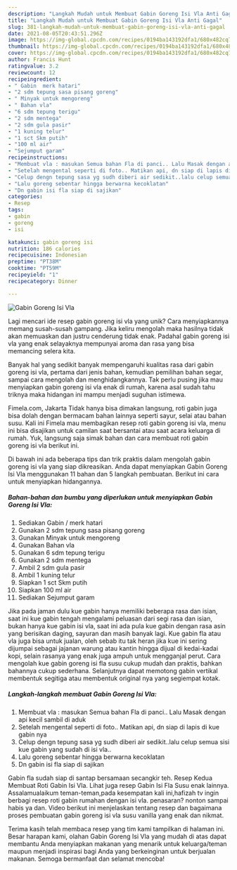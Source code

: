 ```yaml
---
description: "Langkah Mudah untuk Membuat Gabin Goreng Isi Vla Anti Gagal"
title: "Langkah Mudah untuk Membuat Gabin Goreng Isi Vla Anti Gagal"
slug: 381-langkah-mudah-untuk-membuat-gabin-goreng-isi-vla-anti-gagal
date: 2021-08-05T20:43:51.296Z
image: https://img-global.cpcdn.com/recipes/0194ba143192dfa1/680x482cq70/gabin-goreng-isi-vla-foto-resep-utama.jpg
thumbnail: https://img-global.cpcdn.com/recipes/0194ba143192dfa1/680x482cq70/gabin-goreng-isi-vla-foto-resep-utama.jpg
cover: https://img-global.cpcdn.com/recipes/0194ba143192dfa1/680x482cq70/gabin-goreng-isi-vla-foto-resep-utama.jpg
author: Francis Hunt
ratingvalue: 3.2
reviewcount: 12
recipeingredient:
- " Gabin  merk hatari"
- "2 sdm tepung sasa pisang goreng"
- " Minyak untuk mengoreng"
- " Bahan vla"
- "6 sdm tepung terigu"
- "2 sdm mentega"
- "2 sdm gula pasir"
- "1 kuning telur"
- "1 sct Skm putih"
- "100 ml air"
- "Sejumput garam"
recipeinstructions:
- "Membuat vla : masukan Semua bahan Fla di panci.. Lalu Masak dengan api kecil sambil di aduk"
- "Setelah mengental seperti di foto.. Matikan api, dn siap di lapis di kue gabin nya"
- "Celup dengn tepung sasa yg sudh diberi air sedikit..lalu celup semua sisi kue gabin yang sudah di isi vla.."
- "Lalu goreng sebentar hingga berwarna kecoklatan"
- "Dn gabin isi fla siap di sajikan"
categories:
- Resep
tags:
- gabin
- goreng
- isi

katakunci: gabin goreng isi 
nutrition: 186 calories
recipecuisine: Indonesian
preptime: "PT38M"
cooktime: "PT59M"
recipeyield: "1"
recipecategory: Dinner

---
```



![Gabin Goreng Isi Vla](https://img-global.cpcdn.com/recipes/0194ba143192dfa1/680x482cq70/gabin-goreng-isi-vla-foto-resep-utama.jpg)

Lagi mencari ide resep gabin goreng isi vla yang unik? Cara menyiapkannya memang susah-susah gampang. Jika keliru mengolah maka hasilnya tidak akan memuaskan dan justru cenderung tidak enak. Padahal gabin goreng isi vla yang enak selayaknya mempunyai aroma dan rasa yang bisa memancing selera kita.

Banyak hal yang sedikit banyak mempengaruhi kualitas rasa dari gabin goreng isi vla, pertama dari jenis bahan, kemudian pemilihan bahan segar, sampai cara mengolah dan menghidangkannya. Tak perlu pusing jika mau menyiapkan gabin goreng isi vla enak di rumah, karena asal sudah tahu triknya maka hidangan ini mampu menjadi suguhan istimewa.

Fimela.com, Jakarta Tidak hanya bisa dimakan langsung, roti gabin juga bisa dolah dengan bermacam bahan lainnya seperti sayur, selai atau bahan susu. Kali ini Fimela mau membagikan resep roti gabin goreng isi vla, menu ini bisa disajikan untuk camilan saat bersantai atau saat acara keluarga di rumah. Yuk, langsung saja simak bahan dan cara membuat roti gabin goreng isi vla berikut ini.


Di bawah ini ada beberapa tips dan trik praktis dalam mengolah gabin goreng isi vla yang siap dikreasikan. Anda dapat menyiapkan Gabin Goreng Isi Vla menggunakan 11 bahan dan 5 langkah pembuatan. Berikut ini cara untuk menyiapkan hidangannya.

<!--inarticleads1-->

##### Bahan-bahan dan bumbu yang diperlukan untuk menyiapkan Gabin Goreng Isi Vla:

1. Sediakan  Gabin / merk hatari
1. Gunakan 2 sdm tepung sasa pisang goreng
1. Gunakan  Minyak untuk mengoreng
1. Gunakan  Bahan vla
1. Gunakan 6 sdm tepung terigu
1. Gunakan 2 sdm mentega
1. Ambil 2 sdm gula pasir
1. Ambil 1 kuning telur
1. Siapkan 1 sct Skm putih
1. Siapkan 100 ml air
1. Sediakan Sejumput garam


Jika pada jaman dulu kue gabin hanya memiliki beberapa rasa dan isian, saat ini kue gabin tengah mengalami peluasan dari segi rasa dan isian, bukan hanya kue gabin isi vla, saat ini ada pula kue gabin dengan rasa asin yang berisikan daging, sayuran dan masih banyak lagi. Kue gabin fla atau vla juga bisa untuk jualan, oleh sebab itu tak heran jika kue ini sering dijumpai sebagai jajanan warung atau kantin hingga dijual di kedai-kadai kopi, selain rasanya yang enak juga ampuh untuk mengganjal perut. Cara mengolah kue gabin goreng isi fla susu cukup mudah dan praktis, bahkan bahannya cukup sederhana. Selanjutnya dapat memotong gabin vertikal membentuk segitiga atau membentuk original nya yang segiempat kotak. 

<!--inarticleads2-->

##### Langkah-langkah membuat Gabin Goreng Isi Vla:

1. Membuat vla : masukan Semua bahan Fla di panci.. Lalu Masak dengan api kecil sambil di aduk
1. Setelah mengental seperti di foto.. Matikan api, dn siap di lapis di kue gabin nya
1. Celup dengn tepung sasa yg sudh diberi air sedikit..lalu celup semua sisi kue gabin yang sudah di isi vla..
1. Lalu goreng sebentar hingga berwarna kecoklatan
1. Dn gabin isi fla siap di sajikan


Gabin fla sudah siap di santap bersamaan secangkir teh. Resep Kedua Membuat Roti Gabin Isi Vla. Lihat juga resep Gabin Isi Fla Susu enak lainnya. Assalamualaikum teman-teman,pada kesempatan kali ini,hafizah tv ingin berbagi resep roti gabin rumahan dengan isi vla. penasaran? nonton sampai habis ya dan. Video berikut ini menjelaskan tentang resep dan bagaimana proses pembuatan gabin goreng isi vla susu vanilla yang enak dan nikmat. 

Terima kasih telah membaca resep yang tim kami tampilkan di halaman ini. Besar harapan kami, olahan Gabin Goreng Isi Vla yang mudah di atas dapat membantu Anda menyiapkan makanan yang menarik untuk keluarga/teman maupun menjadi inspirasi bagi Anda yang berkeinginan untuk berjualan makanan. Semoga bermanfaat dan selamat mencoba!
